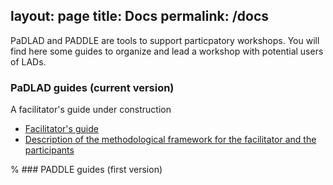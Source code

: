 layout: page
title: Docs
permalink: /docs
---

PaDLAD and PADDLE are tools to support particpatory workshops. You will find here some guides to organize and lead a workshop with potential users of LADs.

### PaDLAD guides (current version)
A facilitator's guide under construction
* [Facilitator's guide](docs/facilatorsGuide)
* [Description of the methodological framework for the facilitator and the participants](guideAnimateur/methodologicalFramework)

% ### PADDLE guides (first version)
